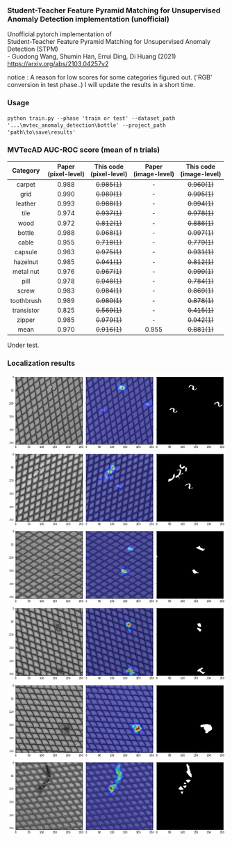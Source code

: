 ### Student-Teacher Feature Pyramid Matching for Unsupervised Anomaly Detection implementation (unofficial)
Unofficial pytorch implementation of  
Student-Teacher Feature Pyramid Matching for Unsupervised Anomaly Detection (STPM)  
\- Guodong Wang, Shumin Han, Errui Ding, Di Huang  (2021)  
https://arxiv.org/abs/2103.04257v2  

notice : A reason for low scores for some categories figured out. ('RGB' conversion in test phase..) I will update the results in a short time.

### Usage 
~~~
python train.py --phase 'train or test' --dataset_path '...\mvtec_anomaly_detection\bottle' --project_path 'path\to\save\results'
~~~

### MVTecAD AUC-ROC score (mean of n trials)
| Category | Paper<br>(pixel-level) | This code<br>(pixel-level) | Paper<br>(image-level) | This code<br>(image-level) |
| :-----: | :-: | :-: | :-: | :-: |
| carpet | 0.988 | ~~0.985(1)~~| - | ~~0.960(1)~~ |
| grid | 0.990 | ~~0.989(1)~~| - | ~~0.995(1)~~|
| leather | 0.993 | ~~0.988(1)~~| - | ~~0.994(1)~~ |
| tile | 0.974 | ~~0.937(1)~~| - | ~~0.978(1)~~ |
| wood | 0.972 | ~~0.812(1)~~| - | ~~0.886(1)~~ |
| bottle | 0.988 | ~~0.968(1)~~| - | ~~0.997(1)~~ |
| cable | 0.955 | ~~0.718(1)~~| - | ~~0.779(1)~~ |
| capsule | 0.983 | ~~0.975(1)~~| - | ~~0.931(1)~~ |
| hazelnut | 0.985 | ~~0.941(1)~~| - | ~~0.812(1)~~ |
| metal nut | 0.976 | ~~0.967(1)~~| - | ~~0.999(1)~~ |
| pill | 0.978 | ~~0.948(1)~~| - | ~~0.784(1)~~ |
| screw | 0.983 | ~~0.984(1)~~| - | ~~0.869(1)~~ |
| toothbrush | 0.989 | ~~0.980(1)~~ | - | ~~0.878(1)~~ |
| transistor | 0.825 | ~~0.569(1)~~| - | ~~0.415(1)~~ |
| zipper | 0.985 | ~~0.979(1)~~| - | ~~0.942(1)~~ |
| mean | 0.970 | ~~0.916(1)~~ | 0.955 | ~~0.881(1)~~ |

Under test.    

### Localization results   


![plot](./samples/bent_003_arr.png)
![plot](./samples/bent_009_arr.png)
![plot](./samples/broken_000_arr.png)
![plot](./samples/metal_contamination_003_arr.png)
![plot](./samples/thread_001_arr.png)
![plot](./samples/thread_005_arr.png)
